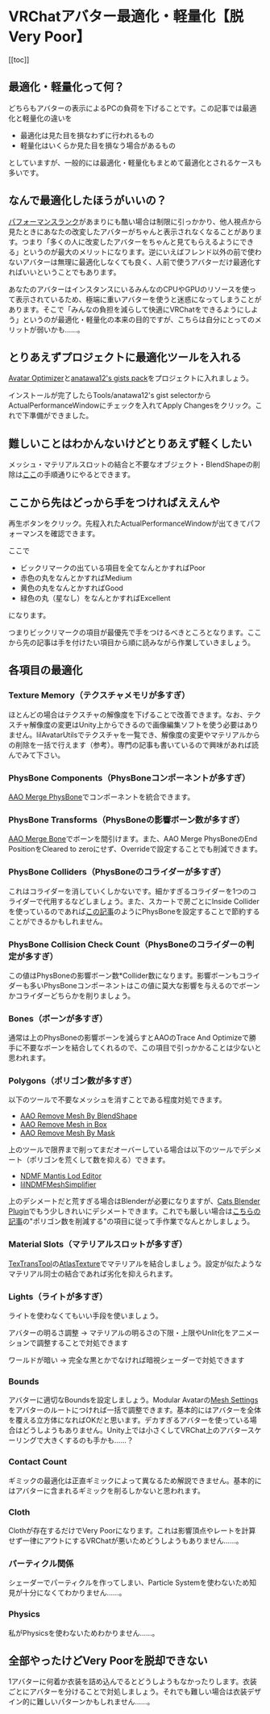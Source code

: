 # VRChatアバター最適化・軽量化【脱Very Poor】

[[toc]]

## 最適化・軽量化って何？

どちらもアバターの表示によるPCの負荷を下げることです。この記事では最適化と軽量化の違いを

- 最適化は見た目を損なわずに行われるもの
- 軽量化はいくらか見た目を損なう場合があるもの

としていますが、一般的には最適化・軽量化もまとめて最適化とされるケースも多いです。

## なんで最適化したほうがいいの？

[パフォーマンスランク](https://creators.vrchat.com/avatars/avatar-performance-ranking-system/)があまりにも酷い場合は制限に引っかかり、他人視点から見たときにあなたの改変したアバターがちゃんと表示されなくなることがあります。つまり「多くの人に改変したアバターをちゃんと見てもらえるようにできる」というのが最大のメリットになります。逆にいえばフレンド以外の前で使わないアバターは無理に最適化しなくても良く、人前で使うアバターだけ最適化すればいいということでもあります。

あなたのアバターはインスタンスにいるみんなのCPUやGPUのリソースを使って表示されているため、極端に重いアバターを使うと迷惑になってしまうことがあります。そこで「みんなの負担を減らして快適にVRChatをできるようにしよう」というのが最適化・軽量化の本来の目的ですが、こちらは自分にとってのメリットが弱いかも……。

## とりあえずプロジェクトに最適化ツールを入れる

[Avatar Optimizer](https://vpm.anatawa12.com/avatar-optimizer/ja/)と[anatawa12's gists pack](https://vpm.anatawa12.com/gists/ja/)をプロジェクトに入れましょう。

インストールが完了したらTools/anatawa12's gist selectorからActualPerformanceWindowにチェックを入れてApply Changesをクリック。これで下準備ができました。

## 難しいことはわかんないけどとりあえず軽くしたい

メッシュ・マテリアルスロットの結合と不要なオブジェクト・BlendShapeの削除は[ここ](https://vpm.anatawa12.com/avatar-optimizer/ja/docs/tutorial/basic-usage/)の手順通りにやるとできます。

## ここから先はどっから手をつければええんや

再生ボタンをクリック。先程入れたActualPerformanceWindowが出てきてパフォーマンスを確認できます。

ここで

- ビックリマークの出ている項目を全てなんとかすればPoor
- 赤色の丸をなんとかすればMedium
- 黄色の丸をなんとかすればGood
- 緑色の丸（星なし）をなんとかすればExcellent

になります。

つまりビックリマークの項目が最優先で手をつけるべきところとなります。ここから先の記事は手を付けたい項目から順に読みながら作業していきましょう。

## 各項目の最適化

### Texture Memory（テクスチャメモリが多すぎ）

ほとんどの場合はテクスチャの解像度を下げることで改善できます。なお、テクスチャ解像度の変更はUnity上からできるので画像編集ソフトを使う必要はありません。lilAvatarUtilsでテクスチャを一覧でき、解像度の変更やマテリアルからの削除を一括で行えます（参考）。専門の記事も書いているので興味があれば読んでみて下さい。

### PhysBone Components（PhysBoneコンポーネントが多すぎ）

[AAO Merge PhysBone](https://vpm.anatawa12.com/avatar-optimizer/ja/docs/reference/merge-physbone/)でコンポーネントを統合できます。

### PhysBone Transforms（PhysBoneの影響ボーン数が多すぎ）

[AAO Merge Bone](https://vpm.anatawa12.com/avatar-optimizer/ja/docs/reference/merge-bone/)でボーンを間引けます。また、AAO Merge PhysBoneのEnd PositionをCleared to zeroにせず、Overrideで設定することでも削減できます。

### PhysBone Colliders（PhysBoneのコライダーが多すぎ）

これはコライダーを消していくしかないです。細かすぎるコライダーを1つのコライダーで代用するなどしましょう。また、スカートで房ごとにInside Colliderを使っているのであれば[この記事](https://note.com/mikekirisima/n/n2fcb9e57f030)のようにPhysBoneを設定することで節約することができるかもしれません。

### PhysBone Collision Check Count（PhysBoneのコライダーの判定が多すぎ）

この値はPhysBoneの影響ボーン数*Collider数になります。影響ボーンもコライダーも多いPhysBoneコンポーネントはこの値に莫大な影響を与えるのでボーンかコライダーどちらかを削りましょう。

### Bones（ボーンが多すぎ）

通常は上のPhysBoneの影響ボーンを減らすとAAOのTrace And Optimizeで勝手に不要なボーンを結合してくれるので、この項目で引っかかることは少ないと思われます。

### Polygons（ポリゴン数が多すぎ）

以下のツールで不要なメッシュを消すことである程度対処できます。

- [AAO Remove Mesh By BlendShape](https://vpm.anatawa12.com/avatar-optimizer/ja/docs/reference/remove-mesh-by-blendshape/)
- [AAO Remove Mesh in Box](https://vpm.anatawa12.com/avatar-optimizer/ja/docs/reference/remove-mesh-in-box/)
- [AAO Remove Mesh By Mask](https://vpm.anatawa12.com/avatar-optimizer/ja/docs/reference/remove-mesh-by-mask/)

上のツールで限界まで削ってまだオーバーしている場合は以下のツールでデシメート（ポリゴンを荒くして数を抑える）できます。

- [NDMF Mantis Lod Editor](https://hitsub.booth.pm/items/5409262)
- [lilNDMFMeshSimplifier](https://github.com/lilxyzw/lilNDMFMeshSimplifier)

上のデシメートだと荒すぎる場合はBlenderが必要になりますが、[Cats Blender Plugin](https://github.com/absolute-quantum/cats-blender-plugin)でもう少しきれいにデシメートできます。これでも厳しい場合は[こちらの記事](https://creator.cluster.mu/2023/01/11/blender-3dweight/)の"ポリゴン数を削減する"の項目に従って手作業でなんとかしましょう。

### Material Slots（マテリアルスロットが多すぎ）

[TexTransTool](https://ttt.rs64.net/)の[AtlasTexture](https://ttt.rs64.net/docs/Tutorial/AtlasTexture-Tutorial)でマテリアルを結合しましょう。設定が似たようなマテリアル同士の結合であれば劣化を抑えられます。

### Lights（ライトが多すぎ）

ライトを使わなくてもいい手段を使いましょう。

アバターの明るさ調整
→ マテリアルの明るさの下限・上限やUnlit化をアニメーションで調整することで対処できます

ワールドが暗い
→ 完全な黒とかでなければ暗視シェーダーで対処できます

### Bounds

アバターに適切なBoundsを設定しましょう。Modular Avatarの[Mesh Settings](https://modular-avatar.nadena.dev/ja/docs/reference/mesh-settings)をアバターのルートにつければ一括で調整できます。基本的にはアバターを全体を覆える立方体になればOKだと思います。デカすぎるアバターを使っている場合はどうしようもありません。Unity上では小さくしてVRChat上のアバタースケーリングで大きくするのも手かも……？

### Contact Count

ギミックの最適化は正直ギミックによって異なるため解説できません。基本的にはアバターに含まれるギミックを削るしかないと思われます。

### Cloth

Clothが存在するだけでVery Poorになります。これは影響頂点やレートを計算せず一律にアウトにするVRChatが悪いためどうしようもありません……。

### パーティクル関係

シェーダーでパーティクルを作ってしまい、Particle Systemを使わないため知見が十分になくてわかりません……。

### Physics

私がPhysicsを使わないためわかりません……。

## 全部やったけどVery Poorを脱却できない

1アバターに何着か衣装を詰め込んでるとどうしようもなかったりします。衣装ごとにアバターを分けることで対処しましょう。それでも難しい場合は衣装デザイン的に難しいパターンかもしれません……。